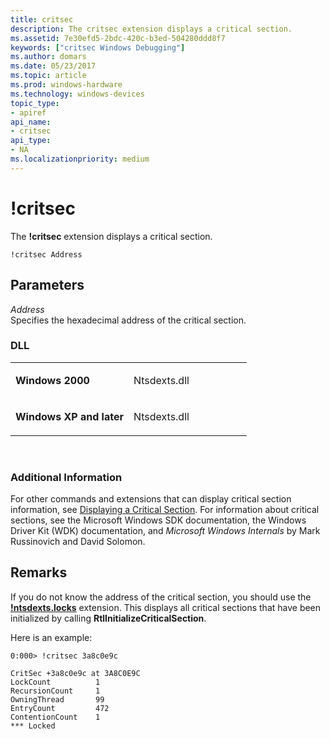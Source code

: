```yaml
---
title: critsec
description: The critsec extension displays a critical section.
ms.assetid: 7e30efd5-2bdc-420c-b3ed-504280ddd8f7
keywords: ["critsec Windows Debugging"]
ms.author: domars
ms.date: 05/23/2017
ms.topic: article
ms.prod: windows-hardware
ms.technology: windows-devices
topic_type:
- apiref
api_name:
- critsec
api_type:
- NA
ms.localizationpriority: medium
---
```


# !critsec


The **!critsec** extension displays a critical section.

```
!critsec Address 
```

## <span id="ddk__critsec_dbg"></span><span id="DDK__CRITSEC_DBG"></span>Parameters


<span id="_______Address______"></span><span id="_______address______"></span><span id="_______ADDRESS______"></span> *Address*   
Specifies the hexadecimal address of the critical section.

### <span id="DLL"></span><span id="dll"></span>DLL

<table>
<colgroup>
<col width="50%" />
<col width="50%" />
</colgroup>
<tbody>
<tr class="odd">
<td align="left"><p><strong>Windows 2000</strong></p></td>
<td align="left"><p>Ntsdexts.dll</p></td>
</tr>
<tr class="even">
<td align="left"><p><strong>Windows XP and later</strong></p></td>
<td align="left"><p>Ntsdexts.dll</p></td>
</tr>
</tbody>
</table>

 

### <span id="Additional_Information"></span><span id="additional_information"></span><span id="ADDITIONAL_INFORMATION"></span>Additional Information

For other commands and extensions that can display critical section information, see [Displaying a Critical Section](displaying-a-critical-section.md). For information about critical sections, see the Microsoft Windows SDK documentation, the Windows Driver Kit (WDK) documentation, and *Microsoft Windows Internals* by Mark Russinovich and David Solomon.

Remarks
-------

If you do not know the address of the critical section, you should use the [**!ntsdexts.locks**](-locks---ntsdexts-locks-.md) extension. This displays all critical sections that have been initialized by calling **RtlInitializeCriticalSection**.

Here is an example:

```
0:000> !critsec 3a8c0e9c

CritSec +3a8c0e9c at 3A8C0E9C
LockCount          1
RecursionCount     1
OwningThread       99
EntryCount         472
ContentionCount    1
*** Locked
```

 

 






